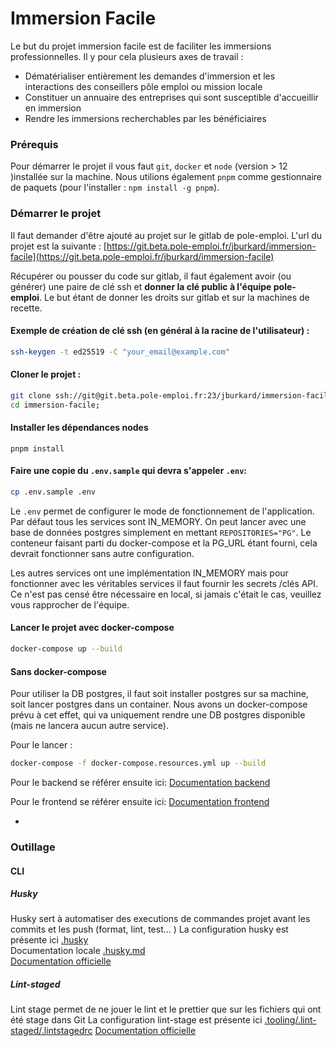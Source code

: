 # Immersion Facile

Le but du projet immersion facile est de faciliter les immersions professionnelles.
Il y pour cela plusieurs axes de travail :

- Dématérialiser entièrement les demandes d'immersion et les interactions des conseillers pôle emploi ou mission locale
- Constituer un annuaire des entreprises qui sont susceptible d'accueillir en immersion
- Rendre les immersions recherchables par les bénéficiaires

### Prérequis

Pour démarrer le projet il vous faut `git`, `docker` et `node` (version > 12 )installée sur la machine.
Nous utilions également `pnpm` comme gestionnaire de paquets (pour l'installer : `npm install -g pnpm`).


### Démarrer le projet

Il faut demander d'être ajouté au projet sur le gitlab de pole-emploi. L'url du projet est la suivante :
[https://git.beta.pole-emploi.fr/jburkard/immersion-facile](https://git.beta.pole-emploi.fr/jburkard/immersion-facile)

Récupérer ou pousser du code sur gitlab, il faut également avoir (ou générer) une paire de clé ssh et **donner la clé public à l'équipe pole-emploi**.
Le but étant de donner les droits sur gitlab et sur la machines de recette.

#### Exemple de création de clé ssh (en général à la racine de l'utilisateur) :

```sh
ssh-keygen -t ed25519 -C "your_email@example.com"
```

#### Cloner le projet :
```sh
git clone ssh://git@git.beta.pole-emploi.fr:23/jburkard/immersion-facile.git immersion-facile;
cd immersion-facile;
```

#### Installer les dépendances nodes
```shell
pnpm install
```



#### Faire une copie du `.env.sample` qui devra s'appeler `.env`:

```sh
cp .env.sample .env
```

Le `.env` permet de configurer le mode de fonctionnement de l'application.
Par défaut tous les services sont IN_MEMORY.
On peut lancer avec une base de données postgres simplement en mettant `REPOSITORIES="PG"`.
Le conteneur faisant parti du docker-compose et la PG_URL étant fourni, cela devrait fonctionner sans autre configuration.

Les autres services ont une implémentation IN_MEMORY mais pour fonctionner avec les véritables services il faut fournir les secrets /clés API.
Ce n'est pas censé être nécessaire en local, si jamais c'était le cas, veuillez vous rapprocher de l'équipe.

#### Lancer le projet avec docker-compose

```sh
docker-compose up --build
```

#### Sans docker-compose

Pour utiliser la DB postgres, il faut soit installer postgres sur sa machine, soit lancer postgres dans un container.
Nous avons un docker-compose prévu à cet effet, qui va uniquement rendre une DB postgres disponible (mais ne lancera aucun autre service).

Pour le lancer :

```sh
docker-compose -f docker-compose.resources.yml up --build
```

Pour le backend se référer ensuite ici:
[Documentation backend](./back/README.md)

Pour le frontend se référer ensuite ici:
[Documentation frontend](./front/README.md)

-

### Outillage

#### CLI

##### Husky
Husky sert à automatiser des executions de commandes projet avant les commits et les push (format, lint, test... )
La configuration husky est présente ici [.husky](.husky)  
Documentation locale  [.husky.md](.husky/husky.md)  
[Documentation officielle](https://typicode.github.io/husky/#/)

##### Lint-staged
Lint stage permet de ne jouer le lint et le prettier que sur les fichiers qui ont été stage dans Git
La configuration lint-stage est présente ici [.tooling/.lint-staged/.lintstagedrc](.tooling/.lint-staged/.lintstagedrc)
[Documentation officielle](https://github.com/okonet/lint-staged)

